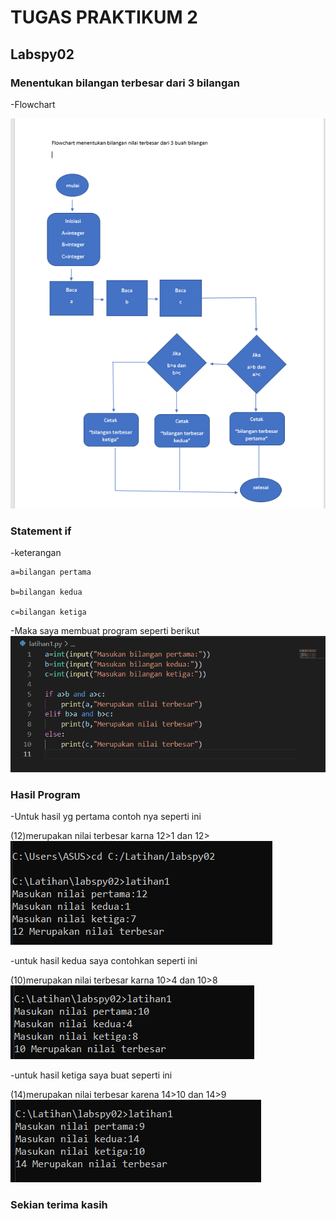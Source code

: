 # TUGAS PRAKTIKUM 2
## Labspy02

### Menentukan bilangan terbesar dari 3 bilangan
-Flowchart

![gambar](ss/ss1.png)

### Statement if

-keterangan

    a=bilangan pertama

    b=bilangan kedua

    c=bilangan ketiga
    
-Maka saya membuat program seperti berikut
![gambar](ss/ss2.png)

### Hasil Program
-Untuk hasil yg pertama contoh nya seperti ini

(12)merupakan nilai terbesar karna 12>1 dan 12>
![gambar](ss/ss3.png)

-untuk hasil kedua saya contohkan seperti ini

(10)merupakan nilai terbesar karna 10>4 dan 10>8
![gambar](ss/ss4.png)

-untuk hasil ketiga saya buat seperti ini

(14)merupakan nilai terbesar karena 14>10 dan 14>9
![gambar](ss/ss5.png)

### Sekian terima kasih
